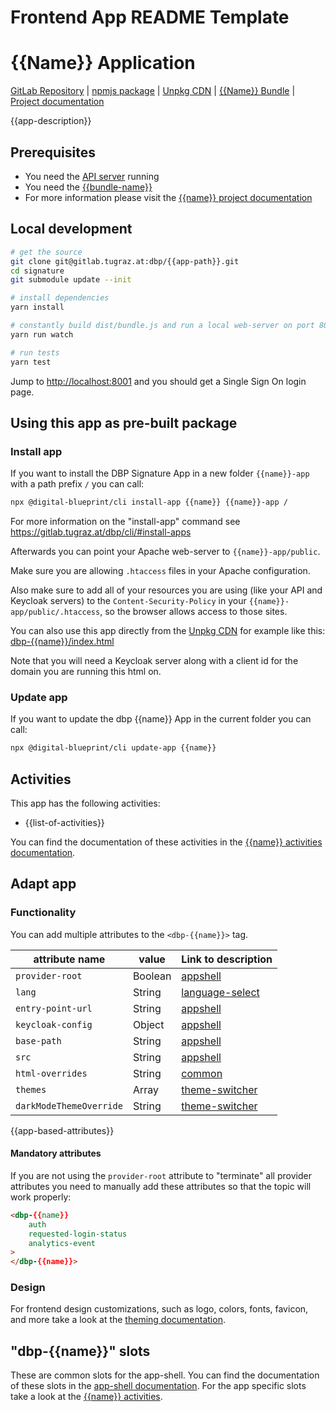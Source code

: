 Frontend App README Template
=============================

<!--
This should act as a template README.md for a new frontend application.
Just remove the parts that are not relevant to your bundle and
replace placeholders like "{{Name}}" with your app name and so on.

List of placeholders:
- {{name}}: Name of the app in lowercase, like "formalize"
- {{Name}}: Name of the app in camel case, like "Formalize"
- {{NAME}}: Name of the app in uppercase, like "FORMALIZE"
- {{bundle-path}}: GitLab bundle repository path, like "formalize/dbp-relay-formalize-bundle"
- {{bundle-name}}: Name of the bundle for packagist, like "relay-formalize-bundle"
- {{app-path}}: GitLab repository path of the frontend application, like "formalize/formalize"
- {{app-description}}: A brief description of the app in 2-5 sentences
- {{list-of-activities}}: A list of activities in the app
- {{app-based-attributes}}: Add app based attributes to the table(name | type | [activity-name](link-to-activity))
-->

# {{Name}} Application

[GitLab Repository](https://gitlab.tugraz.at/dbp/{{app-path}}) |
[npmjs package](https://www.npmjs.com/package/@dbp-topics/{{name}}) |
[Unpkg CDN](https://unpkg.com/browse/@dbp-topics/{{name}}/) |
[{{Name}} Bundle](https://gitlab.tugraz.at/dbp/{{bundle-path}}) |
[Project documentation](https://dbp-demo.tugraz.at/site/software/{{name}}.html)

{{app-description}}

## Prerequisites

- You need the [API server](https://gitlab.tugraz.at/dbp/relay/dbp-relay-server-template) running
- You need the [{{bundle-name}}](https://gitlab.tugraz.at/dbp/{{bundle-path}}) 
- For more information please visit the [{{name}} project documentation](https://dbp-demo.tugraz.at/site/software/{{name}}.html)

## Local development

```bash
# get the source
git clone git@gitlab.tugraz.at:dbp/{{app-path}}.git
cd signature
git submodule update --init

# install dependencies
yarn install

# constantly build dist/bundle.js and run a local web-server on port 8001 
yarn run watch

# run tests
yarn test
```

Jump to <http://localhost:8001> and you should get a Single Sign On login page.

## Using this app as pre-built package

### Install app

If you want to install the DBP Signature App in a new folder `{{name}}-app` with a path prefix `/` you can call:

```bash
npx @digital-blueprint/cli install-app {{name}} {{name}}-app /
```

For more information on the "install-app" command see https://gitlab.tugraz.at/dbp/cli/#install-apps

Afterwards you can point your Apache web-server to `{{name}}-app/public`.

Make sure you are allowing `.htaccess` files in your Apache configuration.

Also make sure to add all of your resources you are using (like your API and Keycloak servers) to the
`Content-Security-Policy` in your `{{name}}-app/public/.htaccess`, so the browser allows access to those sites.

You can also use this app directly from the [Unpkg CDN](https://unpkg.com/browse/@dbp-topics/{{name}}/)
for example like this: [dbp-{{name}}/index.html](https://gitlab.tugraz.at/dbp/{{app-path}}/-/tree/master/examples/dbp-{{name}}/index.html)

Note that you will need a Keycloak server along with a client id for the domain you are running this html on.

### Update app

If you want to update the dbp {{name}} App in the current folder you can call:

```bash
npx @digital-blueprint/cli update-app {{name}}
```

## Activities

This app has the following activities:
- {{list-of-activities}}

You can find the documentation of these activities in the [{{name}} activities documentation](https://gitlab.tugraz.at/dbp/{{app-path}}/-/tree/main/src).

## Adapt app

### Functionality

You can add multiple attributes to the `<dbp-{{name}}>` tag.

| attribute name | value | Link to description |
|----------------|-------| ------------|
| `provider-root` | Boolean | [appshell](https://gitlab.tugraz.at/dbp/web-components/toolkit/-/tree/master/packages/app-shell#attributes) |
| `lang`         | String | [language-select](https://gitlab.tugraz.at/dbp/web-components/toolkit/-/tree/master/packages/language-select#attributes) | 
| `entry-point-url` | String | [appshell](https://gitlab.tugraz.at/dbp/web-components/toolkit/-/tree/master/packages/app-shell#attributes) |
| `keycloak-config` | Object | [appshell](https://gitlab.tugraz.at/dbp/web-components/toolkit/-/tree/master/packages/app-shell#attributes) |
| `base-path` | String | [appshell](https://gitlab.tugraz.at/dbp/web-components/toolkit/-/tree/master/packages/app-shell#attributes) |
| `src` | String | [appshell](https://gitlab.tugraz.at/dbp/web-components/toolkit/-/tree/master/packages/app-shell#attributes) |
| `html-overrides` | String | [common](https://gitlab.tugraz.at/dbp/web-components/toolkit/-/tree/master/packages/common#overriding-slots-in-nested-web-components) |
| `themes` | Array | [theme-switcher](https://gitlab.tugraz.at/dbp/web-components/toolkit/-/tree/master/packages/theme-switcher#themes-attribute) |
| `darkModeThemeOverride` | String | [theme-switcher](https://gitlab.tugraz.at/dbp/web-components/toolkit/-/tree/master/packages/theme-switcher#themes-attribute) |

{{app-based-attributes}}

#### Mandatory attributes

If you are not using the `provider-root` attribute to "terminate" all provider attributes
you need to manually add these attributes so that the topic will work properly:

```html
<dbp-{{name}}
    auth
    requested-login-status
    analytics-event
>
</dbp-{{name}}>
```

### Design

For frontend design customizations, such as logo, colors, fonts, favicon, and more take a look at the [theming documentation](https://dbp-demo.tugraz.at/dev-guide/frontend/theming/).

## "dbp-{{name}}" slots

These are common slots for the app-shell. You can find the documentation of these slots in the [app-shell documentation](https://gitlab.tugraz.at/dbp/web-components/toolkit/-/tree/master/packages/app-shell).
For the app specific slots take a look at the [{{name}} activities](https://gitlab.tugraz.at/dbp/{{app-path}}/-/tree/main/src).
